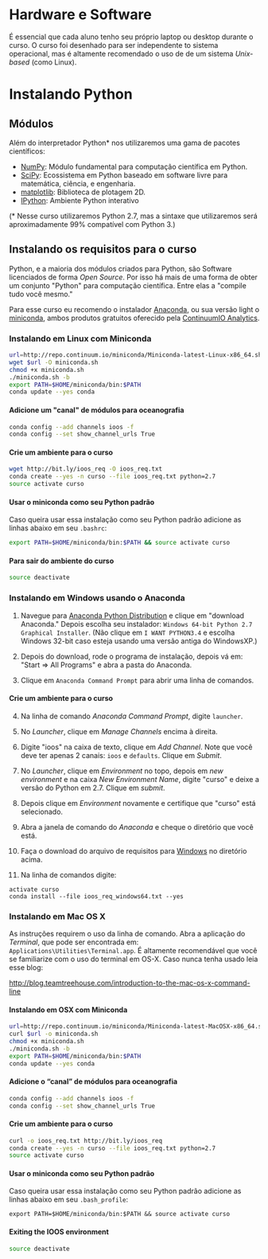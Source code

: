 # Hardware e Software
É essencial que cada aluno tenho seu próprio laptop ou desktop durante o
curso. O curso foi desenhado para ser independente to sistema operacional,
mas é altamente recomendado o uso de de um sistema *Unix-based*
(como Linux).

# Instalando Python

## Módulos

Além do interpretador Python\* nos utilizaremos uma gama de pacotes
científicos:

- [NumPy](http://www.numpy.org/): Módulo fundamental para computação científica em Python.
- [SciPy](http://www.scipy.org/): Ecossistema em Python baseado em software livre para matemática, ciência, e engenharia.
- [matplotlib](http://www.matplotlib.org/): Biblioteca de plotagem 2D.
- [IPython](http://ipython.org/): Ambiente Python interativo

(\* Nesse curso utilizaremos Python 2.7, mas a sintaxe que utilizaremos será
aproximadamente 99% compatível com Python 3.)

## Instalando os requisitos para o curso

Python, e a maioria dos módulos criados para Python, são Software
licenciados de forma *Open Source*.  Por isso há mais de uma forma de obter
um conjunto "Python" para computação científica.  Entre elas a
"compile tudo você mesmo."

Para esse curso eu recomendo o instalador
[Anaconda](https://store.continuum.io/cshop/anaconda/),
ou sua versão light o [miniconda](http://conda.pydata.org/miniconda),
ambos produtos gratuitos oferecido pela
[ContinuumIO Analytics](http://continuum.io/).

### Instalando em Linux com Miniconda

```bash
url=http://repo.continuum.io/miniconda/Miniconda-latest-Linux-x86_64.sh
wget $url -O miniconda.sh
chmod +x miniconda.sh
./miniconda.sh -b
export PATH=$HOME/miniconda/bin:$PATH
conda update --yes conda
```

#### Adicione um "canal" de módulos para oceanografia
```bash
conda config --add channels ioos -f
conda config --set show_channel_urls True
```

#### Crie um ambiente para o curso
```bash
wget http://bit.ly/ioos_req -O ioos_req.txt
conda create --yes -n curso --file ioos_req.txt python=2.7
source activate curso
```
#### Usar o miniconda como seu Python padrão
Caso queira usar essa instalação como seu Python padrão adicione as linhas
abaixo em seu `.bashrc`:
```bash
export PATH=$HOME/miniconda/bin:$PATH && source activate curso
```

#### Para sair do ambiente do curso
```bash
source deactivate
```


### Instalando em Windows usando o Anaconda

1.  Navegue para [Anaconda Python Distribution](https://store.continuum.io/cshop/anaconda/) e clique em "download Anaconda."  Depois escolha seu instalador: `Windows 64-bit Python 2.7 Graphical Installer`.  (Não clique em `I WANT PYTHON3.4` e escolha Windows 32-bit caso esteja usando uma versão antiga do WindowsXP.)

2. Depois do download, rode o programa de instalação, depois vá em: "Start => All Programs" e abra a pasta do Anaconda.

3. Clique em `Anaconda Command Prompt` para abrir uma linha de comandos.

#### Crie um ambiente para o curso

4. Na linha de comando *Anaconda Command Prompt*, digite `launcher`.

5. No *Launcher*, clique em *Manage Channels* encima à direita.

6. Digite "ioos" na caixa de texto, clique em *Add Channel*.  Note que você
deve ter apenas 2 canais: `ioos` e `defaults`.  Clique em *Submit*.

7. No *Launcher*, clique em *Environment* no topo, depois em *new environment* e na caixa *New Environment Name*, digite "curso" e deixe a versão do Python em 2.7.  Clique em *submit*.

8. Depois clique em *Environment* novamente e certifique que "curso" está selecionado.

9. Abra a janela de comando do *Anaconda* e cheque o diretório que você está.

10. Faça o download do arquivo de requisitos para
[Windows](https://raw.githubusercontent.com/ioos/conda-recipes/master/00_env_requirements/ioos/ioos_req_windows64.txt)
no diretório acima.


3. Na linha de comandos digite:
```
activate curso
conda install --file ioos_req_windows64.txt --yes
```

### Instalando em Mac OS X
As instruções requirem o uso da linha de comando.  Abra a aplicação do
*Terminal*, que pode ser encontrada em:
`Applications\Utilities\Terminal.app`.  É altamente recomendável que você se
familiarize com o uso do terminal em OS-X.  Caso nunca tenha usado leia esse blog:

http://blog.teamtreehouse.com/introduction-to-the-mac-os-x-command-line

#### Instalando em OSX com Miniconda

```bash
url=http://repo.continuum.io/miniconda/Miniconda-latest-MacOSX-x86_64.sh
curl $url -o miniconda.sh
chmod +x miniconda.sh
./miniconda.sh -b
export PATH=$HOME/miniconda/bin:$PATH
conda update --yes conda
```

#### Adicione o “canal” de módulos para oceanografia
```bash
conda config --add channels ioos -f
conda config --set show_channel_urls True
```

#### Crie um ambiente para o curso
```bash
curl -o ioos_req.txt http://bit.ly/ioos_req
conda create --yes -n curso --file ioos_req.txt python=2.7
source activate curso
```

#### Usar o miniconda como seu Python padrão
Caso queira usar essa instalação como seu Python padrão adicione as linhas
abaixo em seu `.bash_profile`:
```
export PATH=$HOME/miniconda/bin:$PATH && source activate curso
```

#### Exiting the IOOS environment
```bash
source deactivate
```

